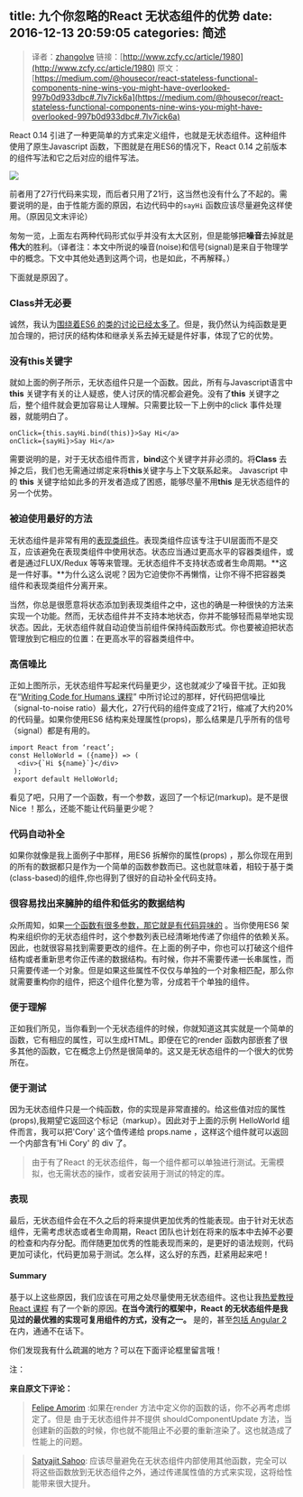 title: 九个你忽略的React 无状态组件的优势
date: 2016-12-13 20:59:05
categories: 简述
  --- 





> 译者：[zhangolve](http://www.zcfy.cc/@zhangolve)
> 链接：[http://www.zcfy.cc/article/1980](http://www.zcfy.cc/article/1980)
> 原文：[https://medium.com/@housecor/react-stateless-functional-components-nine-wins-you-might-have-overlooked-997b0d933dbc#.7lv7ick6a](https://medium.com/@housecor/react-stateless-functional-components-nine-wins-you-might-have-overlooked-997b0d933dbc#.7lv7ick6a)



React 0.14 引进了一种更简单的方式来定义组件，也就是无状态组件。这种组件使用了原生Javascript 函数，下图就是在用ES6的情况下，React 0.14 之前版本的组件写法和它之后对应的组件写法。


![](http://upload-images.jianshu.io/upload_images/48180-8c21fd21da7f3683.png?imageMogr2/auto-orient/strip%7CimageView2/2/w/1240)


前者用了27行代码来实现，而后者只用了21行，这当然也没有什么了不起的。需要说明的是，由于性能方面的原因，右边代码中的`sayHi` 函数应该尽量避免这样使用。（原因见文末评论）


匆匆一览，上面左右两种代码形式似乎并没有太大区别，但是能够把**噪音**去掉就是**伟大**的胜利。（译者注：本文中所说的噪音(noise)和信号(signal)是来自于物理学中的概念。下文中其他处遇到这两个词，也是如此，不再解释。）



下面就是原因了。

### Class并无必要

诚然，我认为[围绕着ES6 的类的讨论已经太多了](https://medium.com/@housecor/in-defense-of-javascript-classes-e50bf2270a95#.92qa3ous7)。但是，我仍然认为纯函数是更加合理的，把讨厌的结构体和继承关系去掉无疑是件好事，体现了它的优势。


### 没有**this**关键字

就如上面的例子所示，无状态组件只是一个函数。因此，所有与Javascript语言中**this** 关键字有关的让人疑惑，使人讨厌的情况都会避免。没有了**this** 关键字之后，整个组件就会更加容易让人理解。只需要比较一下上例中的click 事件处理器，就能明白了。


```
onClick={this.sayHi.bind(this)}>Say Hi</a>
onClick={sayHi}>Say Hi</a> 
```


需要说明的是，对于无状态组件而言，**bind**这个关键字并非必须的。将**Class** 去掉之后，我们也无需通过绑定来将**this**关键字与上下文联系起来。 Javascript 中的 **this** 关键字给如此多的开发者造成了困惑，能够尽量不用**this** 是无状态组件的另一个优势。

### 被迫使用最好的方法


无状态组件是非常有用的[表现类组件](https://gist.github.com/chantastic/fc9e3853464dffdb1e3c)。表现类组件应该专注于UI层面而不是交互，应该避免在表现类组件中使用状态。状态应当通过更高水平的容器类组件，或者是通过FLUX/Redux 等等来管理。无状态组件不支持状态或者生命周期。**这是一件好事。**为什么这么说呢？因为它迫使你不再懒惰，让你不得不把容器类组件和表现类组件分离开来。


当然，你总是很愿意将状态添加到表现类组件之中，这也的确是一种很快的方法来实现一个功能。然而，无状态组件并不支持本地状态，你并不能够轻而易举地实现状态。因此，无状态组件就自动迫使当前组件保持纯函数形式。你也要被迫把状态管理放到它相应的位置：在更高水平的容器类组件中。


### 高信噪比

正如上图所示，无状态组件写起来代码量更少，这也就减少了噪音干扰。正如我在“[Writing Code for Humans 课程](https://www.pluralsight.com/courses/writing-clean-code-humans)” 中所讨论过的那样，好代码把信噪比（signal-to-noise ratio）最大化，27行代码的组件变成了21行，缩减了大约20%的代码量。如果你使用ES6 结构来处理属性(props)，那么结果是几乎所有的信号（signal）都是有用的。

```
import React from ‘react’; 
const HelloWorld = ({name}) => ( 
  <div>{`Hi ${name}`}</div> 
 ); 
 export default HelloWorld; 
```


看见了吧，只用了一个函数，有一个参数，返回了一个标记(markup)。是不是很Nice ！那么，还能不能让代码量更少呢？


### 代码自动补全



如果你就像是我上面例子中那样，用ES6 拆解你的属性(props) ，那么你现在用到的所有的数据都只是作为一个简单的函数参数而已。这也就意味着，相较于基于类(class-based)的组件,你也得到了很好的自动补全代码支持。




### 很容易找出来臃肿的组件和低劣的数据结构



众所周知，如果[一个函数有很多参数，那它就是有代码异味的](http://app.pluralsight.com/courses/writing-clean-code-humans) 。当你使用ES6 架构来组织你的无状态组件时，这个参数列表已经清晰地传递了你组件的依赖关系。因此，也就很容易找到需要更改的组件。在上面的例子中，你也可以打破这个组件结构或者重新思考你正传递的数据结构。有时候，你并不需要传递一长串属性，而只需要传递一个对象。但是如果这些属性不仅仅与单独的一个对象相匹配，那么你就需要重构你的组件，把这个组件化整为零，分成若干个单独的组件。





### 便于理解

正如我们所见，当你看到一个无状态组件的时候，你就知道这其实就是一个简单的函数，它有相应的属性，可以生成HTML。即便在它的render 函数内部嵌套了很多其他的函数，它在概念上仍然是很简单的。这又是无状态组件的一个很大的优势所在。


### 便于测试 

因为无状态组件只是一个纯函数，你的实现是非常直接的。给这些值对应的属性(props),我期望它返回这个标记（markup）。因此对于上面的示例 HelloWorld 组件而言，我可以把'Cory' 这个值传递给 props.name ，这样这个组件就可以返回一个内部含有'Hi Cory' 的 div 了。

> 由于有了React 的无状态组件，每一个组件都可以单独进行测试。无需模拟，也无需状态的操作，或者安装用于测试的特定的库。


### 表现



最后，无状态组件会在不久之后的将来提供更加优秀的性能表现。由于针对无状态组件，无需考虑状态或者生命周期，React 团队也计划在将来的版本中去掉不必要的检查和内存分配。而伴随更加优秀的性能表现而来的，是更好的语法规则，代码更加可读化，代码更加易于测试。怎么样，这么好的东西，赶紧用起来吧！


#### Summary


基于以上这些原因，我们应该在可用之处尽量使用无状态组件。这也让我[热爱教授React 课程](https://www.pluralsight.com/courses/react-flux-building-applications) 有了一个新的原因。**在当今流行的框架中，React 的无状态组件是我见过的最优雅的实现可复用组件的方式，没有之一。** 是的，甚至[包括 Angular 2](https://medium.freecodecamp.com/angular-2-versus-react-there-will-be-blood-66595faafd51#.19cm9gx8c)在内，通通不在话下。


你们发现我有什么疏漏的地方？可以在下面评论框里留言哦！


注：

**来自原文下评论：**

 >[Felipe Amorim](https://medium.com/@satya164/it-s-kinda-like-defining-your-functions-inside-the-render-method-535038b30ec3#.i1jjspjga) :如果在render 方法中定义你的函数的话，你不必再考虑绑定了。但是 由于无状态组件并不提供 shouldComponentUpdate 方法，当创建新的函数的时候，你也就不能阻止不必要的重新渲染了。这也就造成了性能上的问题。

> [Satyajit Sahoo](https://medium.com/@whymclovin/you-should-really-avoid-having-function-allocations-inside-statelless-components-43eb3b056818#.ucggqwnpl): 应该尽量避免在无状态组件内部使用其他函数，完全可以将这些函数放到无状态组件之外，通过传递属性值的方式来实现，这将给性能带来很大提升。